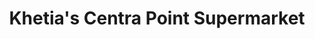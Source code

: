 ---
title: "Khetia's Centra Point Supermarket"
url: /bungoma/khetias-centra-point-supermarket/
shop: supermarket
---